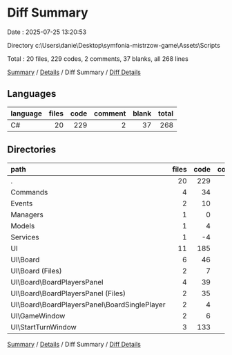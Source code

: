 # Diff Summary

Date : 2025-07-25 13:20:53

Directory c:\\Users\\danie\\Desktop\\symfonia-mistrzow-game\\Assets\\Scripts

Total : 20 files,  229 codes, 2 comments, 37 blanks, all 268 lines

[Summary](results.md) / [Details](details.md) / Diff Summary / [Diff Details](diff-details.md)

## Languages
| language | files | code | comment | blank | total |
| :--- | ---: | ---: | ---: | ---: | ---: |
| C# | 20 | 229 | 2 | 37 | 268 |

## Directories
| path | files | code | comment | blank | total |
| :--- | ---: | ---: | ---: | ---: | ---: |
| . | 20 | 229 | 2 | 37 | 268 |
| Commands | 4 | 34 | 0 | 9 | 43 |
| Events | 2 | 10 | 1 | 1 | 12 |
| Managers | 1 | 0 | 1 | 0 | 1 |
| Models | 1 | 4 | 0 | 1 | 5 |
| Services | 1 | -4 | 0 | -1 | -5 |
| UI | 11 | 185 | 0 | 27 | 212 |
| UI\\Board | 6 | 46 | 0 | 3 | 49 |
| UI\\Board (Files) | 2 | 7 | 0 | -1 | 6 |
| UI\\Board\\BoardPlayersPanel | 4 | 39 | 0 | 4 | 43 |
| UI\\Board\\BoardPlayersPanel (Files) | 2 | 35 | 0 | 4 | 39 |
| UI\\Board\\BoardPlayersPanel\\BoardSinglePlayer | 2 | 4 | 0 | 0 | 4 |
| UI\\GameWindow | 2 | 6 | 0 | 0 | 6 |
| UI\\StartTurnWindow | 3 | 133 | 0 | 24 | 157 |

[Summary](results.md) / [Details](details.md) / Diff Summary / [Diff Details](diff-details.md)